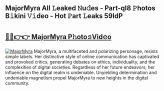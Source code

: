 ## MajorMyra All 𝙻eaked 𝙽u𝚍es - Part-qI8 𝙿hotos B𝚒kini 𝚅𝚒deo - Hot 𝙿art 𝙻eaks 59ldP

# <h2><a href="http://ld5tw0.urlbe.top/?page=MajorMyra">🔗🔗👉👉 MajorMyra P𝚑oto𝚜Vid𝚎o</a></h2>

[![MajorMyra](https://i.imgur.com/eBuTRDB.gif)](http://ld5tw0.urlbe.top/?page=MajorMyra)
MajorMyra, a multifaceted and polarizing personage, resists simple labels. Her distinctive style of online communication has captivated and provoked critics, generating debates on ethics, individuality, and the complexities of digital societies. Regardless of her future endeavors, her influence on the digital realm is undeniable. Unyielding determination and undeniable magnetism propel MajorMyra to new heights in the digital community.
